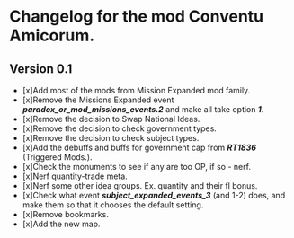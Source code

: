 #  Changelog for the mod Conventu Amicorum.
## Version 0.1
- [x]Add most of the mods from Mission Expanded mod family. 
- [x]Remove the Missions Expanded event ***paradox_or_mod_missions_events.2*** and make all take option ***1***.
- [x]Remove the decision to Swap National Ideas.
- [x]Remove the decision to check government types.
- [x]Remove the decision to check subject types.
- [x]Add the debuffs and buffs for government cap from ***RT1836*** (Triggered Mods.).
- [x]Check the monuments to see if any are too OP, if so - nerf.
- [x]Nerf quantity-trade meta.
- [x]Nerf some other idea groups. Ex. quantity and their fl bonus.
- [x]Check what event ***subject_expanded_events_3*** (and 1-2) does, and make them so that it chooses the default setting.
- [x]Remove bookmarks.
- [x]Add the new map.

